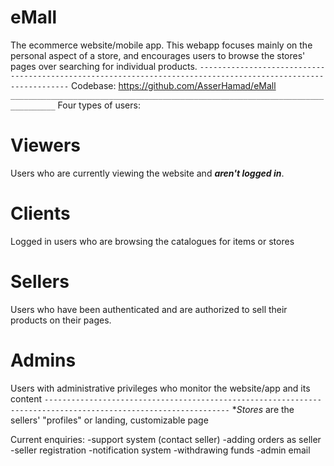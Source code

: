 # eMall
The ecommerce website/mobile app. This webapp focuses mainly on the personal aspect of a store, and encourages users to browse the stores' pages over searching for individual products.
`---------------------------------------------------------------------------------------------------------------`
Codebase: https://github.com/AsserHamad/eMall
`________________________________________________________________________________`
Four types of users:
# Viewers
Users who are currently viewing the website and ***aren't logged in***.
# Clients
Logged in users who are browsing the catalogues for items or stores
# Sellers
Users who have been authenticated and are authorized to sell their products on their pages.
# Admins
Users with administrative privileges who monitor the website/app and its content
`---------------------------------------------------------------------------------------------------------------`
**Stores* are the sellers' "profiles" or landing, customizable page

Current enquiries:
-support system (contact seller)
-adding orders as seller
-seller registration
-notification system
-withdrawing funds
-admin email
